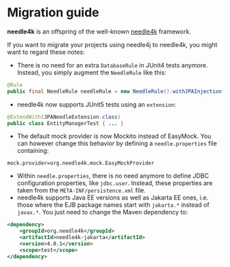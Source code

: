 # Migration guide

**needle4k** is an offspring of the well-known [needle4k](https://needle4j.org/) framework.

If you want to migrate your projects using needle4j to needle4k, you might want to regard these notes:

* There is no need for an extra `DatabaseRule` in JUnit4 tests anymore. Instead, you simply augment the `NeedleRule` like this: 
```java 
@Rule
public final NeedleRule needleRule = new NeedleRule().withJPAInjection();
```
* needle4k now supports JUnit5 tests using an `extension`:
```java 
@ExtendWith(JPANeedleExtension.class)
public class EntityManagerTest { ... }
```
* The default mock provider is now Mockito instead of EasyMock. You can however change this behavior by defining a `needle.properties` file containing:
```properties 
mock.provider=org.needle4k.mock.EasyMockProvider
```
* Within `needle.properties`, there is no need anymore to define JDBC configuration properties, like `jdbc.user`. Instead, these properties are taken from the `META-INF/persistence.xml` file.
* needle4k supports Java EE versions as well as Jakarta EE ones, i.e. those where the EJB package names start with `jakarta.*` instead of `javax.*`. You just need to change the Maven dependency to:
```xml
<dependency>
    <groupId>org.needle4k</groupId>
    <artifactId>needle4k-jakarta</artifactId>
    <version>4.0.1</version>
    <scope>test</scope>
</dependency>
``` 
